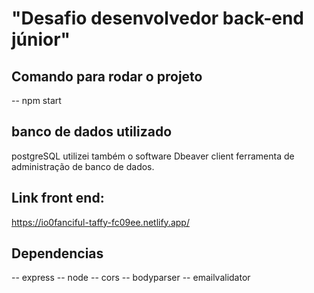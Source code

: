 # "Desafio desenvolvedor back-end júnior"

## Comando para rodar o projeto
-- npm start 

## banco de dados utilizado
postgreSQL
utilizei também o software Dbeaver client ferramenta de administração de banco de dados.


## Link front end:
https://io0fanciful-taffy-fc09ee.netlify.app/

## Dependencias
-- express
-- node
-- cors
-- bodyparser
-- emailvalidator
